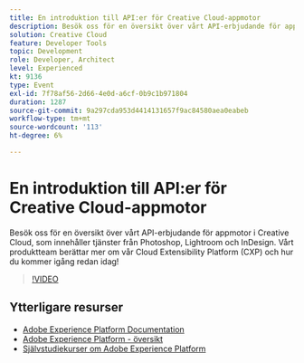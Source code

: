 ```yaml
---
title: En introduktion till API:er för Creative Cloud-appmotor
description: Besök oss för en översikt över vårt API-erbjudande för appmotor i Creative Cloud, som innehåller tjänster från Photoshop, Lightroom och InDesign. Vårt produktteam berättar mer om vår Cloud Extensibility Platform (CXP) och hur du kommer igång redan idag!
solution: Creative Cloud
feature: Developer Tools
topic: Development
role: Developer, Architect
level: Experienced
kt: 9136
type: Event
exl-id: 7f78af56-2d66-4e0d-a6cf-0b9c1b971804
duration: 1287
source-git-commit: 9a297cda953d4414131657f9ac84580aea0eabeb
workflow-type: tm+mt
source-wordcount: '113'
ht-degree: 6%

---
```


# En introduktion till API:er för Creative Cloud-appmotor

Besök oss för en översikt över vårt API-erbjudande för appmotor i Creative Cloud, som innehåller tjänster från Photoshop, Lightroom och InDesign. Vårt produktteam berättar mer om vår Cloud Extensibility Platform (CXP) och hur du kommer igång redan idag!

>[!VIDEO](https://video.tv.adobe.com/v/337594/?quality=12&learn=on&hidetitle=true)

## Ytterligare resurser

- [Adobe Experience Platform Documentation](https://experienceleague.adobe.com/docs/experience-platform.html)
- [Adobe Experience Platform - översikt](https://experienceleague.adobe.com/docs/experience-platform/landing/home.html)
- [Självstudiekurser om Adobe Experience Platform](https://experienceleague.adobe.com/docs/platform-learn/tutorials/overview.html?lang=sv)
